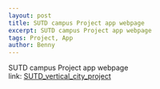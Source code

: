 ```yaml
---
layout: post
title: SUTD campus Project app webpage
excerpt: SUTD campus Project app webpage  
tags: Project, App
author: Benny
---
```


SUTD campus Project app webpage  
link: [SUTD_vertical_city_project](https://wcchin.github.io/SUTD_vertical_city_project)